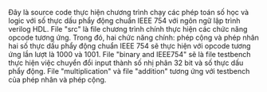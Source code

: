 Đây là source code thực hiện chương trình chạy các phép toán số học và logic với số thực dấu phẩy động chuẩn IEEE 754 với ngôn ngữ lập trình verilog HDL. File "src" là file chương trình chính thực hiện các chức năng opcode tương ứng. Trong đó, hai chức năng chính: phép cộng và phép nhân hai số thực dấu phẩy động chuẩn IEEE 754 sẽ thực hiện với opcode tương ứng lần lượt là 1000 và 1001. File "binary and IEEE754" sẽ là file testbench thực hiện việc chuyển đổi input thành số nhị phân 32 bit và số thực dấu phẩy động. File "multiplication" và file "addition" tương ứng với testbench của phép nhân và phép cộng.
